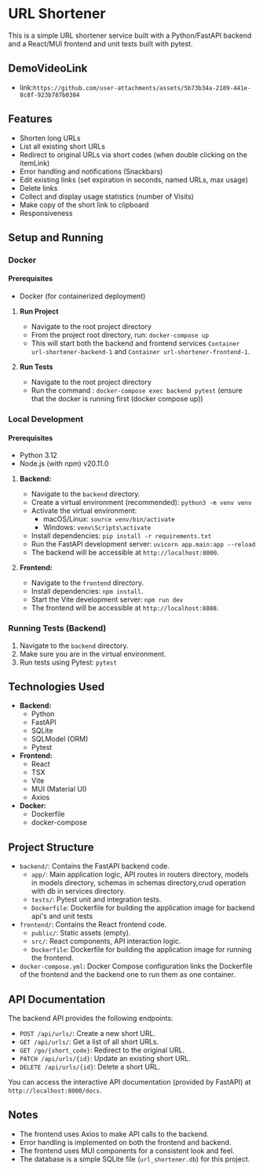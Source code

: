 # URL Shortener

This is a simple URL shortener service built with a Python/FastAPI backend and a React/MUI frontend and unit tests built with pytest.

## DemoVideoLink

- link:`https://github.com/user-attachments/assets/5b73b34a-2189-441e-8c8f-923b787b0384`

## Features

- Shorten long URLs
- List all existing short URLs
- Redirect to original URLs via short codes (when double clicking on the itemLink)
- Error handling and notifications (Snackbars)
- Edit existing links (set expiration in seconds, named URLs, max usage)
- Delete links
- Collect and display usage statistics (number of Visits)
- Make copy of the short link to clipboard
- Responsiveness

## Setup and Running

### Docker

#### Prerequisites

- Docker (for containerized deployment)

1.  **Run Project**

    - Navigate to the root project directory
    - From the project root directory, run: `docker-compose up`
    - This will start both the backend and frontend services `Container url-shortener-backend-1` and `Container url-shortener-frontend-1`.

2.  **Run Tests**
    - Navigate to the root project directory
    - Run the command : `docker-compose exec backend pytest` (ensure that the docker is running first (docker compose up))

### Local Development

#### Prerequisites

- Python 3.12
- Node.js (with npm) v20.11.0

1. **Backend:**

   - Navigate to the `backend` directory.
   - Create a virtual environment (recommended): `python3 -m venv venv`
   - Activate the virtual environment:
     - macOS/Linux: `source venv/bin/activate`
     - Windows: `venv\Scripts\activate`
   - Install dependencies: `pip install -r requirements.txt`
   - Run the FastAPI development server: `uvicorn app.main:app --reload`
   - The backend will be accessible at `http://localhost:8000`.

2. **Frontend:**
   - Navigate to the `frontend` directory.
   - Install dependencies: `npm install`.
   - Start the Vite development server: `npm run dev`
   - The frontend will be accessible at `http://localhost:8080`.

### Running Tests (Backend)

1. Navigate to the `backend` directory.
2. Make sure you are in the virtual environment.
3. Run tests using Pytest: `pytest`

## Technologies Used

- **Backend:**
  - Python
  - FastAPI
  - SQLite
  - SQLModel (ORM)
  - Pytest
- **Frontend:**
  - React
  - TSX
  - Vite
  - MUI (Material UI)
  - Axios
- **Docker:**
  - Dockerfile
  - docker-compose

## Project Structure

- `backend/`: Contains the FastAPI backend code.
  - `app/`: Main application logic, API routes in routers directory, models in models directory, schemas in schemas directory,crud operation with db in services directory.
  - `tests/`: Pytest unit and integration tests.
  - `Dockerfile`: Dockerfile for building the application image for backend api's and unit tests
- `frontend/`: Contains the React frontend code.
  - `public/`: Static assets (empty).
  - `src/`: React components, API interaction logic.
  - `Dockerfile`: Dockerfile for building the application image for running the frontend.
- `docker-compose.yml`: Docker Compose configuration links the Dockerfile of the frontend and the backend one to run them as one container.

## API Documentation

The backend API provides the following endpoints:

- `POST /api/urls/`: Create a new short URL.
- `GET /api/urls/`: Get a list of all short URLs.
- `GET /go/{short_code}`: Redirect to the original URL.
- `PATCH /api/urls/{id}`: Update an existing short URL.
- `DELETE /api/urls/{id}`: Delete a short URL.

You can access the interactive API documentation (provided by FastAPI) at `http://localhost:8000/docs`.

## Notes

- The frontend uses Axios to make API calls to the backend.
- Error handling is implemented on both the frontend and backend.
- The frontend uses MUI components for a consistent look and feel.
- The database is a simple SQLite file (`url_shortener.db`) for this project.
